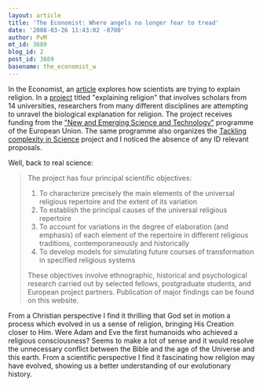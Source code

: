 ```yaml
---
layout: article
title: 'The Economist: Where angels no longer fear to tread'
date: '2008-03-26 11:43:02 -0700'
author: PvM
mt_id: 3689
blog_id: 2
post_id: 3689
basename: the_economist_w
---
```

In the Economist, an [article](http://www.economist.com/daily/news/displaystory.cfm?story_id=10903480&amp;top_story=1) explores how scientists are trying to explain religion.
In a [project](http://www.icea.ox.ac.uk/research/cam/projects/explaining_religion/) titled "explaining religion" that involves scholars from 14 universities, researchers from many different disciplines are attempting to unravel the biological explanation for religion.  The project receives funding from the ["New and Emerging Science and Technology"](http://cordis.europa.eu/fetch?CALLER=FP6_PROJ&amp;ACTION=D&amp;DOC=5&amp;CAT=PROJ&amp;QUERY=1206550192113&amp;RCN=85152) programme of the European Union. The same programme also organizes the [Tackling complexity in Science](ftp://ftp.cordis.europa.eu/pub/nest/docs/b5_tackling_web_complet.pdf) project and I noticed the absence of any ID relevant proposals.

Well, back to real science:

> The project has four principal scientific objectives:
> 
> 1. To characterize precisely the main elements of the universal religious repertoire and the extent of its variation<br />
> 2. To establish the principal causes of the universal religious repertoire<br />
> 3. To account for variations in the degree of elaboration (and emphasis) of each element of the repertoire in different religious traditions, contemporaneously and historically<br />
> 4. To develop models for simulating future courses of transformation in specified religious systems<br />
> 
> These objectives involve ethnographic, historical and psychological research carried out by selected fellows, postgraduate students, and European project partners. Publication of major findings can be found on this website.

From a Christian perspective I find it thrilling that God set in motion a process which evolved in us a sense of religion, bringing His Creation closer to Him. Were Adam and Eve the first humanoids who achieved a religious consciousness? Seems to make a lot of sense and it would resolve the unnecessary conflict between the Bible and the age of the Universe and this earth.
From a scientific perspective I find it fascinating how religion may have evolved, showing us a better understanding of our evolutionary history.
